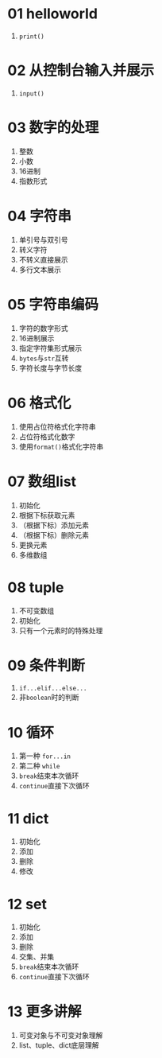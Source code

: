 # 01 helloworld
1. `print()`

# 02 从控制台输入并展示
1. `input()`

# 03 数字的处理

1. 整数
2. 小数
3. 16进制
4. 指数形式

# 04 字符串
1. 单引号与双引号
2. 转义字符
3. 不转义直接展示
4. 多行文本展示

# 05 字符串编码
1. 字符的数字形式
2. 16进制展示
3. 指定字符集形式展示
4. `bytes`与`str`互转
5. 字符长度与字节长度

# 06 格式化
1. 使用占位符格式化字符串
2. 占位符格式化数字
3. 使用`format()`格式化字符串

# 07 数组list
1. 初始化
2. 根据下标获取元素
3. （根据下标）添加元素
4. （根据下标）删除元素
6. 更换元素
6. 多维数组

# 08 tuple
1. 不可变数组
2. 初始化
3. 只有一个元素时的特殊处理

# 09 条件判断
1. `if...elif...else...`
2. 非`boolean`时的判断

# 10 循环
1. 第一种 `for...in`
2. 第二种 `while`
3. `break`结束本次循环
4. `continue`直接下次循环

# 11 dict
1. 初始化
2. 添加
3. 删除
4. 修改

# 12 set
1. 初始化
2. 添加
3. 删除
2. 交集、并集
3. `break`结束本次循环
4. `continue`直接下次循环

# 13 更多讲解
1. 可变对象与不可变对象理解
2. list、tuple、dict底层理解
